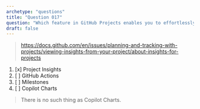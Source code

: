 ```yaml
---
archetype: "questions"
title: "Question 017"
question: "Which feature in GitHub Projects enables you to effortlessly generate graphs and charts for visualizing the current status and historical progression of your project?"
draft: false
---
```



> https://docs.github.com/en/issues/planning-and-tracking-with-projects/viewing-insights-from-your-project/about-insights-for-projects
1. [x] Project Insights
1. [ ] GitHub Actions
1. [ ] Milestones
1. [ ] Copilot Charts
> There is no such thing as Copilot Charts.
